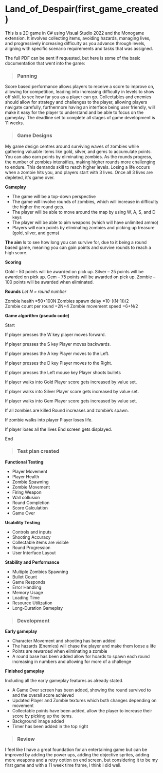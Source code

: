 # Land_of_Despair(first_game_created)
This is a 2D game in C# using Visual Studio 2022 and the Monogame extension. It involves collecting items, avoiding hazards, managing lives, and progressively increasing difficulty as you advance through levels, aligning with specific scenario requirements and tasks that was assigned.

The full PDF can be sent if requested, but here is some of the basic documentation that went into the game:
> ### Panning

Score based performance allows players to receive a score to improve on, allowing for competition, leading into increasing difficulty in levels to show off skill, to see how far you as a player can go. Collectables and enemies should allow for strategy and challenges to the player, allowing players navigate carefully, furthermore having an interface being user friendly, will make it easy for the player to understand and be able to focus on the gameplay. The deadline set to complete all stages of game development is 11 weeks.


> ### Game Designs

My game design centres around surviving waves of zombies while gathering valuable items like gold, silver, and gems to accumulate points. You can also earn points by eliminating zombies. As the rounds progress, the number of zombies intensifies, making higher rounds more challenging to endure. This demands skill to reach higher levels. Losing a life occurs when a zombie hits you, and players start with 3 lives. Once all 3 lives are depleted, it's game over. 

**Gameplay**
- The game will be a top-down perspective
- The game will involve rounds of zombies, which will increase in difficulty the higher the round gets.
- The player will be able to move around the map by using W, A, S, and D keys
- The player will be able to aim weapons (which will have unlimited ammo)
- Players will earn points by eliminating zombies and picking up treasure (gold, silver, and gems)    


**The aim**
Is to see how long you can survive for, due to it being a round based game, meaning you can gain points and survive rounds to reach a high score.


**Scoring**

Gold – 50 points will be awarded on pick up. 
Silver – 25 points will be awarded on pick up.
Gem – 75 points will be awarded on pick up. 
Zombie – 100 points will be awarded when eliminated.


**Rounds**
_Let N = round number_

Zombie health =50+100N
Zombies spawn delay =10-((N-1))/2  
Zombie count per round =2N+4
Zombie movement speed =6+N/2


**Game algorithm (pseudo code)**

Start

If player presses the W key
player moves forward. 

If player presses the S key
Player moves backwards.

If player presses the A key 
Player moves to the Left.

If player presses the D key
Player moves to the Right. 

If player presses the Left mouse key
Player shoots bullets 

If player walks into Gold
Player score gets increased by value set.

If player walks into Silver
Player score gets increased by value set.

If player walks into Gem 
Player score gets increased by value set.

If all zombies are killed
Round increases and zombie’s spawn.

If zombie walks into player 
Player loses life.

If player loses all the lives
End screen gets displayed. 

End


> ### Test plan created

**Functional Testing**
- Player Movement
- Player Health
- Zombie Spawning
- Zombie Movement
- Firing Weapon
- Wall collusion
- Round Completion
- Score Calculation
- Game Over

**Usability Testing**
- Controls and inputs
- Shooting Accuracy
- Collectable items are visible
- Round Progression
- User Interface Layout

**Stability and Performance**
- Multiple Zombies Spawning
- Bullet Count
- Game Responds
- Error Handling
- Memory Usage
- Loading Time
- Resource Utilization
- Long-Duration Gameplay


> ### Development

**Early gameplay** 

- Character Movement and shooting has been added
- The hazards (Enemies) will chase the player and make them loose a life 
- Points are rewarded when eliminating a zombie
- A round base has been added allow for hoards to spawn each round increasing in numbers and allowing for more of a challenge

**Finished gameplay**

Including all the early gameplay features as already stated.
- A Game Over screen has been added, showing the round survived to and the overall score achieved 
- Updated Player and Zombie textures which both changes depending on movement 
- Collectable points have been added, allow the player to increase their score by picking up the items.
- Background image added
- Timer has been added in the top right


> ### Review

I feel like I have a great foundation for an entertaining game but can be improved by adding the power ups, adding the objective sprites, adding more weapons and a retry option on end screen, but considering it to be my first game and with a 11 week time frame, I think I did well.
